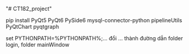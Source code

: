 "# CT182_project" 

pip install PyQt5 PyQt6 PySide6 mysql-connector-python pipelineUtils PyQtChart pyqtgraph 

set PYTHONPATH=%PYTHONPATH%;...
đổi ... thành đường dẫn folder login, folder mainWindow